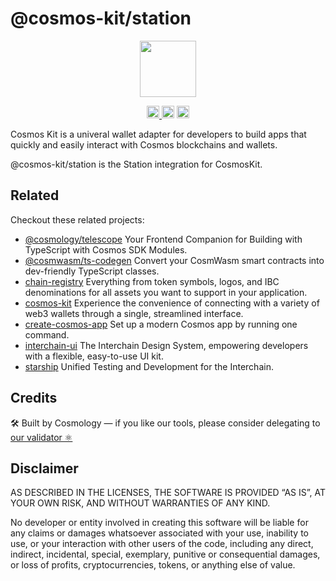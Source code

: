 # @cosmos-kit/station

<p align="center" width="100%">
    <img height="90" src="https://user-images.githubusercontent.com/545047/190171432-5526db8f-9952-45ce-a745-bea4302f912b.svg" />
</p>

<p align="center" width="100%">
  <a href="https://github.com/cosmology-tech/cosmos-kit/actions/workflows/run-tests.yml">
    <img height="20" src="https://github.com/cosmology-tech/cosmos-kit/actions/workflows/run-tests.yml/badge.svg" />
  </a>
   <a href="https://github.com/cosmology-tech/cosmos-kit/blob/main/wallets/station/LICENSE"><img height="20" src="https://img.shields.io/badge/license-BSD%203--Clause%20Clear-blue.svg"></a>
   <a href="https://www.npmjs.com/package/@cosmos-kit/station"><img height="20" src="https://img.shields.io/github/package-json/v/cosmology-tech/cosmos-kit?filename=wallets%2Fstation%2Fpackage.json"></a>
</p>

Cosmos Kit is a univeral wallet adapter for developers to build apps that quickly and easily interact with Cosmos blockchains and wallets.

@cosmos-kit/station is the Station integration for CosmosKit.

## Related

Checkout these related projects:

* [@cosmology/telescope](https://github.com/cosmology-tech/telescope) Your Frontend Companion for Building with TypeScript with Cosmos SDK Modules.
* [@cosmwasm/ts-codegen](https://github.com/CosmWasm/ts-codegen) Convert your CosmWasm smart contracts into dev-friendly TypeScript classes.
* [chain-registry](https://github.com/cosmology-tech/chain-registry) Everything from token symbols, logos, and IBC denominations for all assets you want to support in your application.
* [cosmos-kit](https://github.com/cosmology-tech/cosmos-kit) Experience the convenience of connecting with a variety of web3 wallets through a single, streamlined interface.
* [create-cosmos-app](https://github.com/cosmology-tech/create-cosmos-app) Set up a modern Cosmos app by running one command.
* [interchain-ui](https://github.com/cosmology-tech/interchain-ui) The Interchain Design System, empowering developers with a flexible, easy-to-use UI kit.
* [starship](https://github.com/cosmology-tech/starship) Unified Testing and Development for the Interchain.

## Credits

🛠 Built by Cosmology — if you like our tools, please consider delegating to [our validator ⚛️](https://cosmology.zone/validator)


## Disclaimer

AS DESCRIBED IN THE LICENSES, THE SOFTWARE IS PROVIDED “AS IS”, AT YOUR OWN RISK, AND WITHOUT WARRANTIES OF ANY KIND.

No developer or entity involved in creating this software will be liable for any claims or damages whatsoever associated with your use, inability to use, or your interaction with other users of the code, including any direct, indirect, incidental, special, exemplary, punitive or consequential damages, or loss of profits, cryptocurrencies, tokens, or anything else of value.
